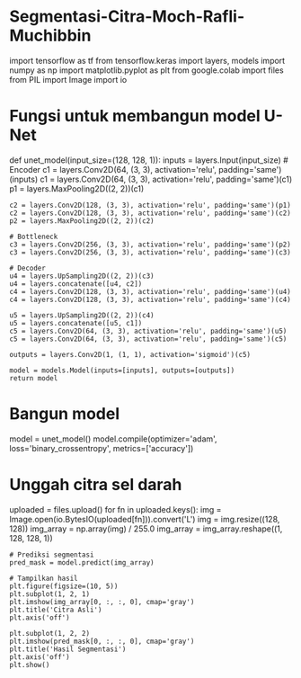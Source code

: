 # Segmentasi-Citra-Moch-Rafli-Muchibbin
import tensorflow as tf
from tensorflow.keras import layers, models
import numpy as np
import matplotlib.pyplot as plt
from google.colab import files
from PIL import Image
import io

# Fungsi untuk membangun model U-Net
def unet_model(input_size=(128, 128, 1)):
    inputs = layers.Input(input_size)
    # Encoder
    c1 = layers.Conv2D(64, (3, 3), activation='relu', padding='same')(inputs)
    c1 = layers.Conv2D(64, (3, 3), activation='relu', padding='same')(c1)
    p1 = layers.MaxPooling2D((2, 2))(c1)

    c2 = layers.Conv2D(128, (3, 3), activation='relu', padding='same')(p1)
    c2 = layers.Conv2D(128, (3, 3), activation='relu', padding='same')(c2)
    p2 = layers.MaxPooling2D((2, 2))(c2)

    # Bottleneck
    c3 = layers.Conv2D(256, (3, 3), activation='relu', padding='same')(p2)
    c3 = layers.Conv2D(256, (3, 3), activation='relu', padding='same')(c3)

    # Decoder
    u4 = layers.UpSampling2D((2, 2))(c3)
    u4 = layers.concatenate([u4, c2])
    c4 = layers.Conv2D(128, (3, 3), activation='relu', padding='same')(u4)
    c4 = layers.Conv2D(128, (3, 3), activation='relu', padding='same')(c4)

    u5 = layers.UpSampling2D((2, 2))(c4)
    u5 = layers.concatenate([u5, c1])
    c5 = layers.Conv2D(64, (3, 3), activation='relu', padding='same')(u5)
    c5 = layers.Conv2D(64, (3, 3), activation='relu', padding='same')(c5)

    outputs = layers.Conv2D(1, (1, 1), activation='sigmoid')(c5)

    model = models.Model(inputs=[inputs], outputs=[outputs])
    return model

# Bangun model
model = unet_model()
model.compile(optimizer='adam', loss='binary_crossentropy', metrics=['accuracy'])

# Unggah citra sel darah
uploaded = files.upload()
for fn in uploaded.keys():
    img = Image.open(io.BytesIO(uploaded[fn])).convert('L')
    img = img.resize((128, 128))
    img_array = np.array(img) / 255.0
    img_array = img_array.reshape((1, 128, 128, 1))

    # Prediksi segmentasi
    pred_mask = model.predict(img_array)

    # Tampilkan hasil
    plt.figure(figsize=(10, 5))
    plt.subplot(1, 2, 1)
    plt.imshow(img_array[0, :, :, 0], cmap='gray')
    plt.title('Citra Asli')
    plt.axis('off')

    plt.subplot(1, 2, 2)
    plt.imshow(pred_mask[0, :, :, 0], cmap='gray')
    plt.title('Hasil Segmentasi')
    plt.axis('off')
    plt.show()
